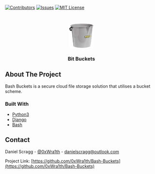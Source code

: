 <!--
*** Thanks for checking out the Best-README-Template. If you have a suggestion
*** that would make this better, please fork the repo and create a pull request
*** or simply open an issue with the tag "enhancement".
*** Thanks again! Now go create something AMAZING! :D
***
***
***
*** To avoid retyping too much info. Do a search and replace for the following:
*** github_username, repo_name, twitter_handle, email, project_title, project_description
-->



<!-- PROJECT SHIELDS -->
<!--
*** I'm using markdown "reference style" links for readability.
*** Reference links are enclosed in brackets [ ] instead of parentheses ( ).
*** See the bottom of this document for the declaration of the reference variables
*** for contributors-url, forks-url, etc. This is an optional, concise syntax you may use.
*** https://www.markdownguide.org/basic-syntax/#reference-style-links
-->
[![Contributors][contributors-shield]][contributors-url]
[![Issues][issues-shield]][issues-url]
[![MIT License][license-shield]][license-url]


<!-- PROJECT LOGO -->
<br />
<p align="center">
  <a href="https://github.com/github_username/repo_name">
    <img src="images/bucket_logo.png" alt="Logo" width="80" height="80">
  </a>
  <h3 align="center">Bit Buckets</h3>
</p>




<!-- ABOUT THE PROJECT -->
## About The Project

Bash Buckets is a secure cloud file storage solution that utilises a bucket scheme.


### Built With

* [Python3](https://www.python.org/about/)
* [Django](https://www.djangoproject.com/)
* [Bash](https://www.gnu.org/software/bash/)

<!-- CONTACT -->
## Contact

Daniel Scragg - [@0xWra1th](https://twitter.com/0xWra1th) - danielscragg@outlook.com

Project Link: [https://github.com/0xWra1th/Bash-Buckets](https://github.com/0xWra1th/Bash-Buckets)


<!-- MARKDOWN LINKS & IMAGES -->
<!-- https://www.markdownguide.org/basic-syntax/#reference-style-links -->
[contributors-shield]: https://img.shields.io/github/contributors/0xWra1th/Bash-Buckets?style=for-the-badge
[contributors-url]: https://github.com/0xWra1th/Bash-Buckets/graphs/contributors
[issues-shield]: https://img.shields.io/github/issues/0xWra1th/Bash-Buckets?style=for-the-badge
[issues-url]: https://github.com/0xWra1th/Bash-Buckets/issues
[license-shield]: https://img.shields.io/github/license/0xWra1th/Bash-Buckets?style=for-the-badge
[license-url]: https://github.com/0xWra1th/Bash-Buckets/blob/master/LICENSE.txt
